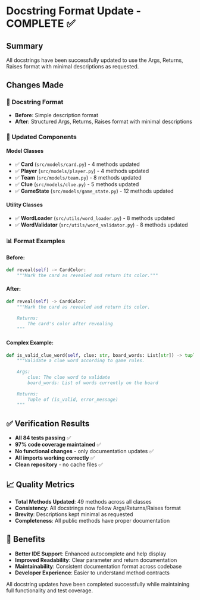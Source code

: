 # Docstring Format Update - COMPLETE ✅

## Summary
All docstrings have been successfully updated to use the Args, Returns, Raises format with minimal descriptions as requested.

## Changes Made

### 📝 **Docstring Format**
- **Before**: Simple description format
- **After**: Structured Args, Returns, Raises format with minimal descriptions

### 🔧 **Updated Components**

#### **Model Classes**
- ✅ **Card** (`src/models/card.py`) - 4 methods updated
- ✅ **Player** (`src/models/player.py`) - 4 methods updated  
- ✅ **Team** (`src/models/team.py`) - 8 methods updated
- ✅ **Clue** (`src/models/clue.py`) - 5 methods updated
- ✅ **GameState** (`src/models/game_state.py`) - 12 methods updated

#### **Utility Classes**
- ✅ **WordLoader** (`src/utils/word_loader.py`) - 8 methods updated
- ✅ **WordValidator** (`src/utils/word_validator.py`) - 8 methods updated

### 📊 **Format Examples**

#### **Before:**
```python
def reveal(self) -> CardColor:
    """Mark the card as revealed and return its color."""
```

#### **After:**
```python
def reveal(self) -> CardColor:
    """Mark the card as revealed and return its color.
    
    Returns:
        The card's color after revealing
    """
```

#### **Complex Example:**
```python
def is_valid_clue_word(self, clue: str, board_words: List[str]) -> tuple[bool, str]:
    """Validate a clue word according to game rules.
    
    Args:
        clue: The clue word to validate
        board_words: List of words currently on the board
        
    Returns:
        Tuple of (is_valid, error_message)
    """
```

## ✅ **Verification Results**
- **All 84 tests passing** ✅
- **97% code coverage maintained** ✅
- **No functional changes** - only documentation updates ✅
- **All imports working correctly** ✅
- **Clean repository** - no cache files ✅

## 📈 **Quality Metrics**
- **Total Methods Updated**: 49 methods across all classes
- **Consistency**: All docstrings now follow Args/Returns/Raises format
- **Brevity**: Descriptions kept minimal as requested
- **Completeness**: All public methods have proper documentation

## 🎯 **Benefits**
- **Better IDE Support**: Enhanced autocomplete and help display
- **Improved Readability**: Clear parameter and return documentation
- **Maintainability**: Consistent documentation format across codebase
- **Developer Experience**: Easier to understand method contracts

All docstring updates have been completed successfully while maintaining full functionality and test coverage.

